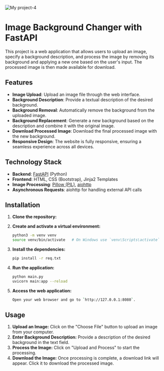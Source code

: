![My project-4](https://github.com/user-attachments/assets/96b522ee-4fbc-4d0d-9fed-2b49c2b5bd47)

# Image Background Changer with FastAPI

This project is a web application that allows users to upload an image, specify a background description, and process the image by removing its background and applying a new one based on the user's input. The processed image is then made available for download.

## Features

- **Image Upload**: Upload an image file through the web interface.
- **Background Description**: Provide a textual description of the desired background.
- **Background Removal**: Automatically remove the background from the uploaded image.
- **Background Replacement**: Generate a new background based on the description and combine it with the original image.
- **Download Processed Image**: Download the final processed image with the new background.
- **Responsive Design**: The website is fully responsive, ensuring a seamless experience across all devices.

## Technology Stack

- **Backend**: [FastAPI](https://fastapi.tiangolo.com/) (Python)
- **Frontend**: HTML, CSS (Bootstrap), Jinja2 Templates
- **Image Processing**: [Pillow (PIL)](https://pillow.readthedocs.io/), [aiohttp](https://docs.aiohttp.org/en/stable/)
- **Asynchronous Requests**: aiohttp for handling external API calls

## Installation

1. **Clone the repository:**



2. **Create and activate a virtual environment:**

    ```bash
    python3 -m venv venv
    source venv/bin/activate   # On Windows use `venv\Scripts\activate`
    ```

3. **Install the dependencies:**

    ```bash
    pip install -r req.txt
    ```

4. **Run the application:**

    ```bash
    python main.py
    uvicorn main:app --reload
    ```

5. **Access the web application:**

    ```bash
    Open your web browser and go to `http://127.0.0.1:8080`.
    ```
## Usage

1. **Upload an Image:** Click on the "Choose File" button to upload an image from your computer.
2. **Enter Background Description:** Provide a description of the desired background in the text field.
3. **Process the Image:** Click on "Upload and Process" to start the processing.
4. **Download the Image:** Once processing is complete, a download link will appear. Click it to download the processed image.

